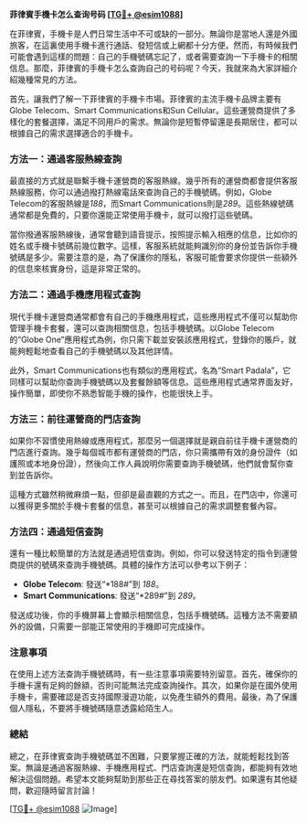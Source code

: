 **菲律賓手機卡怎么查询号码 [[TG💪+ @esim1088](https://t.me/s/esim1088)]**

在菲律賓，手機卡是人們日常生活中不可或缺的一部分。無論你是當地人還是外國旅客，在這裏使用手機卡進行通話、發短信或上網都十分方便。然而，有時候我們可能會遇到這樣的問題：自己的手機號碼忘記了，或者需要查詢一下手機卡的相關信息。那麼，菲律賓的手機卡怎么查詢自己的号码呢？今天，我就來為大家詳細介紹幾種常見的方法。

首先，讓我們了解一下菲律賓的手機卡市場。菲律賓的主流手機卡品牌主要有Globe Telecom、Smart Communications和Sun Cellular。這些運營商提供了多樣化的套餐選擇，滿足不同用戶的需求。無論你是短暫停留還是長期居住，都可以根據自己的需求選擇適合的手機卡。

### 方法一：通過客服熱線查詢

最直接的方式就是聯繫手機卡運營商的客服熱線。幾乎所有的運營商都會提供客服熱線服務，你可以通過撥打熱線電話來查詢自己的手機號碼。例如，Globe Telecom的客服熱線是*188*，而Smart Communications則是*289*。這些熱線號碼通常都是免費的，只要你還能正常使用手機卡，就可以撥打這些號碼。

當你撥通客服熱線後，通常會聽到語音提示，按照提示輸入相應的信息，比如你的姓名或手機卡號碼前幾位數字。這樣，客服系統就能夠識別你的身份並告訴你手機號碼是多少。需要注意的是，為了保護你的隱私，客服可能會要求你提供一些額外的信息來核實身份，這是非常正常的。

### 方法二：通過手機應用程式查詢

現代手機卡運營商通常都會有自己的手機應用程式，這些應用程式不僅可以幫助你管理手機卡套餐，還可以查詢相關信息，包括手機號碼。以Globe Telecom的“Globe One”應用程式為例，你只需下載並安裝該應用程式，登錄你的賬戶，就能夠輕鬆地查看自己的手機號碼以及其他詳情。

此外，Smart Communications也有類似的應用程式，名為“Smart Padala”，它同樣可以幫助你查詢手機號碼以及套餐餘額等信息。這些應用程式通常界面友好，操作簡單，即使你不熟悉智能手機的操作，也能很快上手。

### 方法三：前往運營商的門店查詢

如果你不習慣使用熱線或應用程式，那麼另一個選擇就是親自前往手機卡運營商的門店進行查詢。幾乎每個城市都有運營商的門店，你只需攜帶有效的身份證件（如護照或本地身份證），然後向工作人員說明你需要查詢手機號碼，他們就會幫你查到並告訴你。

這種方式雖然稍微麻煩一點，但卻是最直觀的方式之一。而且，在門店中，你還可以獲得更多關於手機卡套餐的信息，甚至可以根據自己的需求調整套餐內容。

### 方法四：通過短信查詢

還有一種比較簡單的方法就是通過短信查詢。例如，你可以發送特定的指令到運營商提供的號碼來查詢手機號碼。具體的操作方法可以參考以下例子：

- **Globe Telecom**: 發送“*188#”到 *188*。
- **Smart Communications**: 發送“*289#”到 *289*。

發送成功後，你的手機屏幕上會顯示相關信息，包括手機號碼。這種方法不需要額外的設備，只需要一部能正常使用的手機即可完成操作。

### 注意事項

在使用上述方法查詢手機號碼時，有一些注意事項需要特別留意。首先，確保你的手機卡還有足夠的餘額，否則可能無法完成查詢操作。其次，如果你是在國外使用手機卡，需要確認是否支持國際漫遊功能，以免產生額外的費用。最後，為了保護個人隱私，不要將手機號碼隨意透露給陌生人。

### 總結

總之，在菲律賓查詢手機號碼並不困難，只要掌握正確的方法，就能輕鬆找到答案。無論是通過客服熱線、手機應用程式、門店查詢還是短信查詢，都能夠有效地解決這個問題。希望本文能夠幫助到那些正在尋找答案的朋友們。如果還有其他疑問，歡迎隨時留言討論！

[[TG💪+ @esim1088](https://t.me/s/esim1088) ![Image](https://i.postimg.cc/4NQfJmqS/Snipaste-2025-05-13-00-14-12.png)]